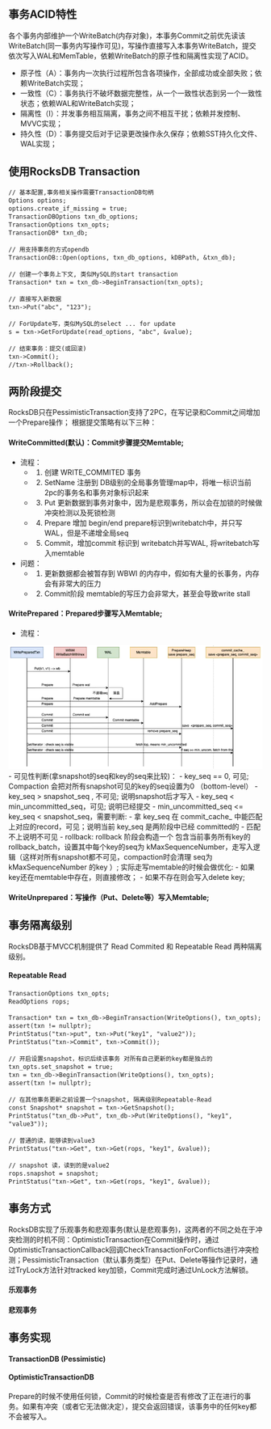 ## 事务ACID特性
各个事务内部维护一个WriteBatch(内存对象)，本事务Commit之前优先读该WriteBatch(同一事务内写操作可见)，写操作直接写入本事务WriteBatch，提交依次写入WAL和MemTable，依赖WriteBatch的原子性和隔离性实现了ACID。
- 原子性（A）：事务内一次执行过程所包含各项操作，全部成功或全部失败；依赖WriteBatch实现；
- 一致性（C）：事务执行不破坏数据完整性，从一个一致性状态到另一个一致性状态；依赖WAL和WriteBatch实现；
- 隔离性（I）：并发事务相互隔离，事务之间不相互干扰；依赖并发控制、MVVC实现；
- 持久性（D）：事务提交后对于记录更改操作永久保存；依赖SST持久化文件、WAL实现；

## 使用RocksDB Transaction
```
// 基本配置,事务相关操作需要TransactionDB句柄
Options options;
options.create_if_missing = true;
TransactionDBOptions txn_db_options;
TransactionOptions txn_opts;
TransactionDB* txn_db;

// 用支持事务的方式opendb
TransactionDB::Open(options, txn_db_options, kDBPath, &txn_db);

// 创建一个事务上下文, 类似MySQL的start transaction
Transaction* txn = txn_db->BeginTransaction(txn_opts);

// 直接写入新数据
txn->Put("abc", "123");

// ForUpdate写，类似MySQL的select ... for update
s = txn->GetForUpdate(read_options, "abc", &value); 

// 结束事务：提交(或回滚)
txn->Commit();      
//txn->Rollback();
```
## 两阶段提交
RocksDB只在PessimisticTransaction支持了2PC，在写记录和Commit之间增加一个Prepare操作； 根据提交策略有以下三种：
#### WriteCommitted(默认)：Commit步骤提交Memtable;
- 流程：
  - 1. 创建 WRITE_COMMITED 事务
  - 2. SetName 注册到 DB级别的全局事务管理map中，将唯一标识当前2pc的事务名和事务对象标识起来
  - 3. Put 更新数据到事务对象中，因为是悲观事务，所以会在加锁的时候做冲突检测以及死锁检测
  - 4. Prepare 增加 begin/end prepare标识到writebatch中，并只写WAL，但是不递增全局seq
  - 5. Commit，增加commit 标识到 writebatch并写WAL, 将writebatch写入memtable
- 问题：
  - 1. 更新数据都会被暂存到 WBWI 的内存中，假如有大量的长事务，内存会有非常大的压力
  - 2. Commit阶段 memtable的写压力会非常大，甚至会导致write stall
#### WritePrepared：Prepared步骤写入Memtable;
- 流程：
<img src="images/2pc-write-prepared.png" width="960px" />  
- 可见性判断(拿snapshot的seq和key的seq来比较)：
  - key_seq == 0, 可见; Compaction 会把对所有snapshot可见的key的seq设置为0 （bottom-level）
  - key_seq > snapshot_seq , 不可见; 说明snapshot后才写入
  - key_seq < min_uncommitted_seq，可见; 说明已经提交
  - min_uncommitted_seq <= key_seq < snapshot_seq，需要判断:
    - 拿 key_seq 在 commit_cache_ 中能匹配上对应的record，可见；说明当前 key_seq 是两阶段中已经 committed的
    - 匹配不上说明不可见
- rollback:
rollback 阶段会构造一个 包含当前事务所有key的rollback_batch，设置其中每个key的seq为 kMaxSequenceNumber，走写入逻辑（这样对所有snapshot都不可见，compaction时会清理 seq为 kMaxSequenceNumber 的key ）; 实际走写memtable的时候会做优化: 
    - 如果key还在memtable中存在，则直接修改；
    - 如果不存在则会写入delete key;

#### WriteUnprepared：写操作（Put、Delete等）写入Memtable;

## 事务隔离级别
RocksDB基于MVCC机制提供了 Read Commited 和 Repeatable Read 两种隔离级别。
#### Repeatable Read
```
TransactionOptions txn_opts;
ReadOptions rops;

Transaction* txn = txn_db->BeginTransaction(WriteOptions(), txn_opts);
assert(txn != nullptr);
PrintStatus("txn->put", txn->Put("key1", "value2"));
PrintStatus("txn->Commit", txn->Commit());

// 开启设置snapshot，标识后续该事务 对所有自己更新的key都是独占的
txn_opts.set_snapshot = true;
txn = txn_db->BeginTransaction(WriteOptions(), txn_opts);
assert(txn != nullptr);

// 在其他事务更新之前设置一个snapshot, 隔离级别Repeatable-Read
const Snapshot* snapshot = txn->GetSnapshot();
PrintStatus("txn_db->Put", txn_db->Put(WriteOptions(), "key1", "value3"));

// 普通的读，能够读到value3
PrintStatus("txn->Get", txn->Get(rops, "key1", &value));

// snapshot 读，读到的是value2
rops.snapshot = snapshot;
PrintStatus("txn->Get", txn->Get(rops, "key1", &value));
```

## 事务方式
RocksDB实现了乐观事务和悲观事务(默认是悲观事务)，这两者的不同之处在于冲突检测的时机不同：OptimisticTransaction在Commit操作时，通过OptimisticTransactionCallback回调CheckTransactionForConflicts进行冲突检测；PessimisticTransaction（默认事务类型）在Put、Delete等操作记录时，通过TryLock方法针对tracked key加锁，Commit完成时通过UnLock方法解锁。
#### 乐观事务
#### 悲观事务

## 事务实现
#### TransactionDB (Pessimistic)
#### OptimisticTransactionDB
Prepare的时候不使用任何锁，Commit的时候检查是否有修改了正在进行的事务。如果有冲突（或者它无法做决定），提交会返回错误，该事务中的任何key都不会被写入。
